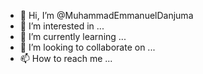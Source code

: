 - 👋 Hi, I’m @MuhammadEmmanuelDanjuma
- 👀 I’m interested in ...
- 🌱 I’m currently learning ...
- 💞️ I’m looking to collaborate on ...
- 📫 How to reach me ...

<!---
MuhammadEmmanuelDanjuma/MuhammadEmmanuelDanjuma is a ✨ special ✨ repository because its `README.md` (this file) appears on your GitHub profile.
You can click the Preview link to take a look at your changes.
--->
